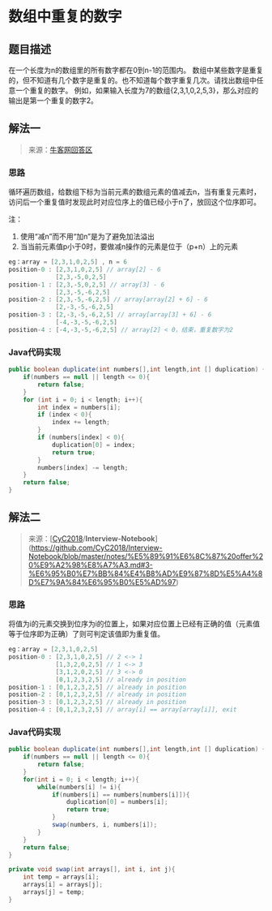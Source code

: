 # 数组中重复的数字

## 题目描述

在一个长度为n的数组里的所有数字都在0到n-1的范围内。 数组中某些数字是重复的，但不知道有几个数字是重复的。也不知道每个数字重复几次。请找出数组中任意一个重复的数字。 例如，如果输入长度为7的数组{2,3,1,0,2,5,3}，那么对应的输出是第一个重复的数字2。 

## 解法一

> 来源：[牛客网回答区](https://www.nowcoder.com/questionTerminal/623a5ac0ea5b4e5f95552655361ae0a8)

### 思路

循环遍历数组，给数组下标为当前元素的数组元素的值减去n，当有重复元素时，访问后一个重复值时发现此时对应位序上的值已经小于n了，放回这个位序即可。

注：

1. 使用“减n”而不用“加n”是为了避免加法溢出
2. 当当前元素值p小于0时，要做减n操作的元素是位于（p+n）上的元素

```java
eg：array = [2,3,1,0,2,5] , n = 6
position-0 : [2,3,1,0,2,5] // array[2] - 6
             [2,3,-5,0,2,5] 
position-1 : [2,3,-5,0,2,5] // array[3] - 6
             [2,3,-5,-6,2,5]            
position-2 : [2,3,-5,-6,2,5] // array[array[2] + 6] - 6
             [2,-3,-5,-6,2,5] 
position-3 : [2,-3,-5,-6,2,5] // array[array[3] + 6] - 6             
             [-4,-3,-5,-6,2,5]
position-4 : [-4,-3,-5,-6,2,5] // array[2] < 0，结束，重复数字为2
```

### Java代码实现

```java
public boolean duplicate(int numbers[],int length,int [] duplication) {
    if(numbers == null || length <= 0){
        return false;
    }
    for (int i = 0; i < length; i++){
        int index = numbers[i];
        if (index < 0){
            index += length;
        }
        if (numbers[index] < 0){
            duplication[0] = index;
            return true;
        }
        numbers[index] -= length;
    }
    return false;
}
```

## 解法二

> 来源：[[CyC2018](https://github.com/CyC2018)/**Interview-Notebook**](https://github.com/CyC2018/Interview-Notebook/blob/master/notes/%E5%89%91%E6%8C%87%20offer%20%E9%A2%98%E8%A7%A3.md#3-%E6%95%B0%E7%BB%84%E4%B8%AD%E9%87%8D%E5%A4%8D%E7%9A%84%E6%95%B0%E5%AD%97)

### 思路

将值为i的元素交换到位序为i的位置上，如果对应位置上已经有正确的值（元素值等于位序即为正确）了则可判定该值即为重复值。

```java
eg：array = [2,3,1,0,2,5] 
position-0 : [2,3,1,0,2,5] // 2 <-> 1
             [1,3,2,0,2,5] // 1 <-> 3
             [3,1,2,0,2,5] // 3 <-> 0
             [0,1,2,3,2,5] // already in position
position-1 : [0,1,2,3,2,5] // already in position
position-2 : [0,1,2,3,2,5] // already in position
position-3 : [0,1,2,3,2,5] // already in position
position-4 : [0,1,2,3,2,5] // array[i] == array[array[i]], exit
```

### Java代码实现

```java
public boolean duplicate(int numbers[],int length,int [] duplication) {
    if(numbers == null || length <= 0){
        return false;
    }
    for(int i = 0; i < length; i++){
        while(numbers[i] != i){
            if(numbers[i] == numbers[numbers[i]]){
                duplication[0] = numbers[i];
                return true;
            }
            swap(numbers, i, numbers[i]);
        }
    }
    return false;
}

private void swap(int arrays[], int i, int j){
    int temp = arrays[i];
    arrays[i] = arrays[j];
    arrays[j] = temp;
}
```